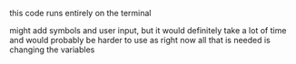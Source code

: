 this code runs entirely on the terminal

might add symbols and user input, but it would definitely take a lot of time and would probably be harder to use as right now all that is needed is changing the variables
